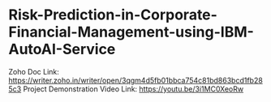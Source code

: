 # Risk-Prediction-in-Corporate-Financial-Management-using-IBM-AutoAI-Service

Zoho Doc Link: https://writer.zoho.in/writer/open/3qgm4d5fb01bbca754c81bd863bcd1fb285c3
Project Demonstration Video Link: https://youtu.be/3i1MC0XeoRw
